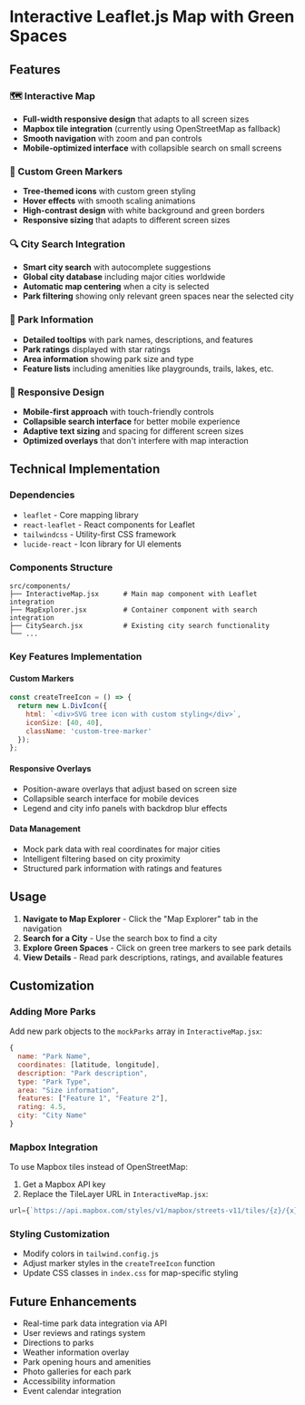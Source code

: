 # Interactive Leaflet.js Map with Green Spaces

## Features

### 🗺️ Interactive Map
- **Full-width responsive design** that adapts to all screen sizes
- **Mapbox tile integration** (currently using OpenStreetMap as fallback)
- **Smooth navigation** with zoom and pan controls
- **Mobile-optimized interface** with collapsible search on small screens

### 🌳 Custom Green Markers
- **Tree-themed icons** with custom green styling
- **Hover effects** with smooth scaling animations
- **High-contrast design** with white background and green borders
- **Responsive sizing** that adapts to different screen sizes

### 🔍 City Search Integration
- **Smart city search** with autocomplete suggestions
- **Global city database** including major cities worldwide
- **Automatic map centering** when a city is selected
- **Park filtering** showing only relevant green spaces near the selected city

### 📍 Park Information
- **Detailed tooltips** with park names, descriptions, and features
- **Park ratings** displayed with star ratings
- **Area information** showing park size and type
- **Feature lists** including amenities like playgrounds, trails, lakes, etc.

### 📱 Responsive Design
- **Mobile-first approach** with touch-friendly controls
- **Collapsible search interface** for better mobile experience
- **Adaptive text sizing** and spacing for different screen sizes
- **Optimized overlays** that don't interfere with map interaction

## Technical Implementation

### Dependencies
- `leaflet` - Core mapping library
- `react-leaflet` - React components for Leaflet
- `tailwindcss` - Utility-first CSS framework
- `lucide-react` - Icon library for UI elements

### Components Structure
```
src/components/
├── InteractiveMap.jsx      # Main map component with Leaflet integration
├── MapExplorer.jsx         # Container component with search integration
├── CitySearch.jsx          # Existing city search functionality
└── ...
```

### Key Features Implementation

#### Custom Markers
```javascript
const createTreeIcon = () => {
  return new L.DivIcon({
    html: `<div>SVG tree icon with custom styling</div>`,
    iconSize: [40, 40],
    className: 'custom-tree-marker'
  });
};
```

#### Responsive Overlays
- Position-aware overlays that adjust based on screen size
- Collapsible search interface for mobile devices
- Legend and city info panels with backdrop blur effects

#### Data Management
- Mock park data with real coordinates for major cities
- Intelligent filtering based on city proximity
- Structured park information with ratings and features

## Usage

1. **Navigate to Map Explorer** - Click the "Map Explorer" tab in the navigation
2. **Search for a City** - Use the search box to find a city
3. **Explore Green Spaces** - Click on green tree markers to see park details
4. **View Details** - Read park descriptions, ratings, and available features

## Customization

### Adding More Parks
Add new park objects to the `mockParks` array in `InteractiveMap.jsx`:

```javascript
{
  name: "Park Name",
  coordinates: [latitude, longitude],
  description: "Park description",
  type: "Park Type",
  area: "Size information",
  features: ["Feature 1", "Feature 2"],
  rating: 4.5,
  city: "City Name"
}
```

### Mapbox Integration
To use Mapbox tiles instead of OpenStreetMap:

1. Get a Mapbox API key
2. Replace the TileLayer URL in `InteractiveMap.jsx`:
```javascript
url={`https://api.mapbox.com/styles/v1/mapbox/streets-v11/tiles/{z}/{x}/{y}?access_token=YOUR_MAPBOX_TOKEN`}
```

### Styling Customization
- Modify colors in `tailwind.config.js`
- Adjust marker styles in the `createTreeIcon` function
- Update CSS classes in `index.css` for map-specific styling

## Future Enhancements

- Real-time park data integration via API
- User reviews and ratings system
- Directions to parks
- Weather information overlay
- Park opening hours and amenities
- Photo galleries for each park
- Accessibility information
- Event calendar integration